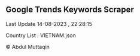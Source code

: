 

## Google Trends Keywords Scraper 
 
Last Update 14-08-2023 , 22:28:15

Country List :
VIETNAM.json



© Abdul Muttaqin 
